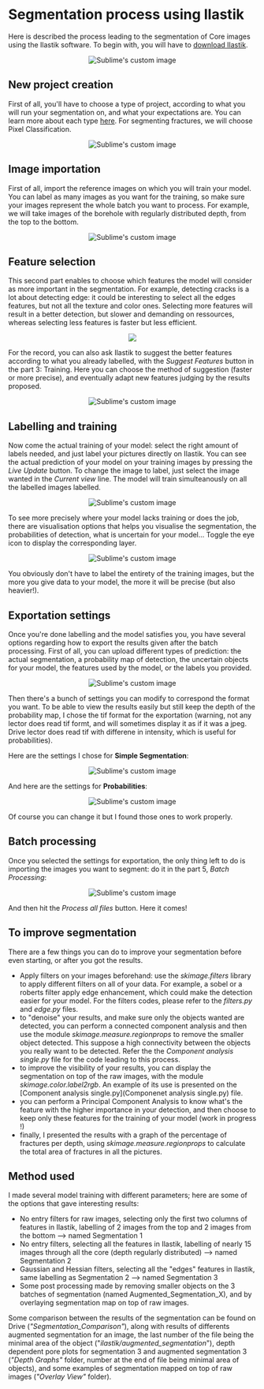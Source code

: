# **Segmentation process using Ilastik**
Here is described the process leading to the segmentation of Core images using the Ilastik software. 
To begin with, you will have to [download Ilastik](https://www.ilastik.org).

<p align="center">
  <img src="https://i.ytimg.com/vi/SQeRGvHeT3o/maxresdefault.jpg?raw=true" alt="Sublime's custom image"/>
</p>

## **New project creation**
First of all, you'll have to choose a type of project, according to what you will run your segmentation on, and what your expectations are. You can learn more about each type [here](https://www.ilastik.org/documentation/index.html).
For segmenting fractures, we will choose Pixel Classification.

<p align="center">
  <img src="https://user-images.githubusercontent.com/94477034/228227644-efe32921-57ce-43b6-9db9-1a4beeac98c0.png?raw=true" alt="Sublime's custom image"/>
</p>


## **Image importation**
First of all, import the reference images on which you will train your model. You can label as many images as you want for the training, so make sure your images represent the whole batch you want to process. For example, we will take images of the borehole with regularly distributed depth, from the top to the bottom.

<p align="center">
  <img src="https://user-images.githubusercontent.com/94477034/228198685-1441c698-2a0a-4c04-8128-44b141ab84e1.png?raw=true" alt="Sublime's custom image"/>
</p>

## **Feature selection**
This second part enables to choose which features the model will consider as more important in the segmentation. For example, detecting cracks is a lot about detecting edge: it could be interesting to select all the edges features, but not all the texture and color ones. Selecting more features will result in a better detection, but slower and demanding on ressources, whereas selecting less features is faster but less efficient. 

<p align="center">
  <img src="https://user-images.githubusercontent.com/94477034/228201472-1c8666e8-14f7-44ce-af2e-1ef130c3e24e.png"/>
</p>

For the record, you can also ask Ilastik to suggest the better features according to what you already labelled, with the *Suggest Features* button in the part 3: Training. Here you can choose the method of suggestion (faster or more precise), and eventually adapt new features judging by the results proposed.

<p align="center">
  <img src="https://user-images.githubusercontent.com/94477034/228229945-48785921-5611-4b38-9926-63d02cda1f96.png?raw=true" alt="Sublime's custom image"/>
</p>

## **Labelling and training**
Now come the actual training of your model: select the right amount of labels needed, and just label your pictures directly on Ilastik. You can see the actual prediction of your model on your training images by pressing the *Live Update* button.
To change the image to label, just select the image wanted in the *Current view* line. The model will train simulteanously on all the labelled images labelled.

<p align="center">
  <img src="https://user-images.githubusercontent.com/94477034/228201751-c4a10751-a310-4532-8c5a-697ac4964636.png?raw=true" alt="Sublime's custom image"/>
</p>

To see more precisely where your model lacks training or does the job, there are visualisation options that helps you visualise the segmentation, the probabilities of detection, what is uncertain for your model... Toggle the eye icon to display the corresponding layer.

<p align="center">
  <img src="https://user-images.githubusercontent.com/94477034/228231243-b8f59958-94e3-4031-ac12-a979d502f51d.png?raw=true" alt="Sublime's custom image"/>
</p>

You obviously don't have to label the entirety of the training images, but the more you give data to your model, the more it will be precise (but also heavier!).

## **Exportation settings**
Once you're done labelling and the model satisfies you, you have several options regarding how to export the results given after the batch processing. First of all, you can upload different types of prediction: the actual segmentation, a probability map of detection, the uncertain objects for your model, the features used by the model, or the labels you provided.

<p align="center">
  <img src="https://user-images.githubusercontent.com/94477034/228232803-3a18ac77-4980-4255-80ea-63dce46f69b9.png?raw=true" alt="Sublime's custom image"/>
</p>

Then there's a bunch of settings you can modify to correspond the format you want. To be able to view the results easily but still keep the depth of the probability map, I chose the tif format for the exportation (warning, not any lector does read tif formt, and will sometimes display it as if it was a jpeg. Drive lector does read tif with differene in intensity, which is useful for probabilities).

Here are the settings I chose for **Simple Segmentation**:

<p align="center">
  <img src="https://user-images.githubusercontent.com/94477034/228232924-345aebe1-a0a3-4dd3-bcdd-a0d95ce1c827.png?raw=true" alt="Sublime's custom image"/>
</p>

And here are the settings for **Probabilities**:

<p align="center">
  <img src="https://user-images.githubusercontent.com/94477034/228236125-1bc14fd6-8bdd-4f1c-818b-9f2029131946.png?raw=true" alt="Sublime's custom image"/>
</p>

Of course you can change it but I found those ones to work properly.

## **Batch processing**
Once you selected the settings for exportation, the only thing left to do is importing the images you want to segment: do it in the part 5, *Batch Processing*:

<p align="center">
  <img src="https://user-images.githubusercontent.com/94477034/228239661-74a6512c-6d45-40a8-8541-1ef7d8929d32.png?raw=true" alt="Sublime's custom image"/>
</p>

And then hit the *Process all files* button. Here it comes!

## **To improve segmentation**
There are a few things you can do to improve your segmentation before even starting, or after you got the results.

- Apply filters on your images beforehand: use the *skimage.filters* library to apply different filters on all of your data. For example, a sobel or a roberts filter apply edge enhancement, which could make the detection easier for your model. For the filters codes, please refer to the *filters.py* and *edge.py* files.
- to "denoise" your results, and make sure only the objects wanted are detected, you can perform a connected component analysis and then use the module *skimage.measure.regionprops* to remove the smaller object detected. This suppose a high connectivity between the objects you really want to be detected. Refer the the *Component analysis single.py* file for the code leading to this process.
- to improve the visibility of your results, you can display the segmentation on top of the raw images, with the module *skimage.color.label2rgb*. An example of its use is presented on the [Component analysis single.py](Componenet analysis single.py) file.
- you can perform a Principal Component Analysis to know what's the feature with the higher importance in your detection, and then choose to keep only these features for the training of your model (work in progress !)
- finally, I presented the results with a graph of the percentage of fractures per depth, using *skimage.measure.regionprops* to calculate the total area of fractures in all the pictures.

## **Method used**
I made several model training with different parameters; here are some of the options that gave interesting results:
- No entry filters for raw images, selecting only the first two columns of features in Ilastik, labelling of 2 images from the top and 2 images from the bottom --> named Segmentation 1
- No entry filters, selecting all the features in Ilastik, labelling of nearly 15 images through all the core (depth regularly distributed) --> named Segmentation 2
- Gaussian and Hessian filters, selecting all the "edges" features in Ilastik, same labelling as Segmentation 2 --> named Segmentation 3
- Some post processing made by removing smaller objects on the 3 batches of segmentation (named Augmented_Segmentation_X), and by overlaying segmentation map on top of raw images.

Some comparison between the results of the segmentation can be found on Drive (*"Segmentation_Comparison"*), along with results of differents augmented segmentation for an image, the last number of the file being the minimal area of the object ("*ilastik/augmented_segmentation*"), depth dependent pore plots for segmentation 3 and augmented segmentation 3 (*"Depth Graphs"* folder, number at the end of file being minimal area of objects), and some examples of segmentation mapped on top of raw images (*"Overlay View"* folder).
